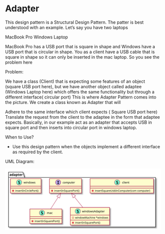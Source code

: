 # Adapter

This design pattern is a Structural Design Pattern. The patter is best understood with an example. Let’s say you have two laptops

MacBook Pro
Windows Laptop

MacBook Pro has a USB port that is square in shape and Windows have a USB port that is circular in shape. You as a client have a USB cable that is square in shape so it can only be inserted in the mac laptop. So you see the problem here

Problem:

We have a class (Client) that is expecting some features of an object (square USB port here), but we have another object called adaptee (Windows Laptop here) which offers the same functionality but through a different interface( circular port)
This is where Adapter Pattern comes into the picture. We create a class known as Adapter that will

Adhere to the same interface which client expects ( Square USB port here)
Translate the request from the client to the adaptee in the form that adaptee expects. Basically, in our example act as an adapter that accepts USB in square port and then inserts into circular port in windows laptop.

When to Use?
- Use this design pattern when the objects implement a different interface as required by the client.

UML Diagram:

![](../../images/structural/adapter/diagram/diagram.svg)

